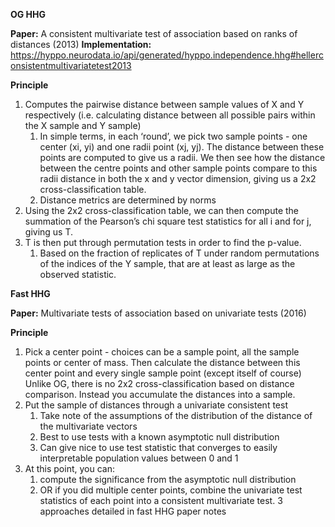 **OG HHG**

**Paper:**  A consistent multivariate test of association based on ranks of distances (2013)
**Implementation:** https://hyppo.neurodata.io/api/generated/hyppo.independence.hhg#hellerconsistentmultivariatetest2013 

**Principle**

1) Computes the pairwise distance between sample values of X and Y respectively (i.e. calculating distance between all possible pairs within the X sample and Y sample)
    1) In simple terms, in each ‘round’, we pick two sample points - one center (xi, yi) and one radii point (xj, yj). The distance between these points are computed to give us a radii. We then see how the distance between the centre points and other sample points compare to this radii distance in both the x and y vector dimension, giving us a 2x2 cross-classification table.
    2) Distance metrics are determined by norms
2) Using the 2x2 cross-classification table, we can then compute the summation of the Pearson’s chi square test statistics for all i and for j, giving us T.
3) T is then put through permutation tests in order to find the p-value.
    1) Based on the fraction of replicates of T under random permutations of the indices of the Y sample, that are at least as large as the observed statistic.


**Fast HHG**

**Paper:** Multivariate tests of association based on univariate tests (2016)

**Principle**

1) Pick a center point - choices can be a sample point, all the sample points or center of mass. Then calculate the distance between this center point and every single sample point (except itself of course)
Unlike OG, there is no 2x2 cross-classification based on distance comparison. Instead you accumulate the distances into a sample.
2) Put the sample of distances through a univariate consistent test
    1) Take note of the assumptions of the distribution of the distance of the multivariate vectors 
    2) Best to use tests with a known asymptotic null distribution
    3) Can give nice to use test statistic that converges to easily interpretable population values between 0 and 1
3) At this point, you can:
    1) compute the significance from the asymptotic null distribution
    2) OR if you did multiple center points, combine the univariate test statistics of each point into a consistent multivariate test.
3 approaches detailed in fast HHG paper notes
